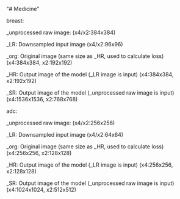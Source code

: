 "# Medicine" 

breast:

  _unprocessed raw image: (x4/x2:384x384)
  
  _LR: Downsampled input image (x4/x2:96x96)
  
  _org: Original image (same size as _HR, used to calculate loss) (x4:384x384, x2:192x192)
  
  _HR: Output image of the model (_LR image is input) (x4:384x384, x2:192x192)
  
  _SR: Output image of the model (_unprocessed raw image is input) (x4:1536x1536, x2:768x768)
  
adc:

  _unprocessed raw image: (x4/x2:256x256)
  
  _LR: Downsampled input image (x4/x2:64x64)
  
  _org: Original image (same size as _HR, used to calculate loss) (x4:256x256, x2:128x128)
  
  _HR: Output image of the model (_LR image is input) (x4:256x256, x2:128x128)
  
  _SR: Output image of the model (_unprocessed raw image is input) (x4:1024x1024, x2:512x512)

  
